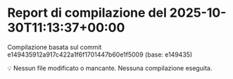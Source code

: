 # Report di compilazione del 2025-10-30T11:13:37+00:00

Compilazione basata sul commit e149435912a917c422a1f6f1701447b60e1f5009 (base: e149435)

💡 Nessun file modificato o mancante. Nessuna compilazione eseguita.
